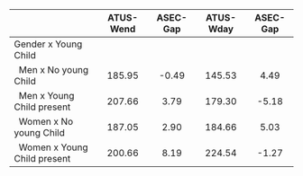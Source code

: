 
|                      |    ATUS-Wend |     ASEC-Gap |    ATUS-Wday |     ASEC-Gap |
| -------------------- | :----------: | :----------: | :----------: | :----------: |
| Gender x Young Child |              |              |              |              |
| &nbsp;&nbsp;Men x No young Child |       185.95 |        -0.49 |       145.53 |         4.49 |
| &nbsp;&nbsp;Men x Young Child present |       207.66 |         3.79 |       179.30 |        -5.18 |
| &nbsp;&nbsp;Women x No young Child |       187.05 |         2.90 |       184.66 |         5.03 |
| &nbsp;&nbsp;Women x Young Child present |       200.66 |         8.19 |       224.54 |        -1.27 |

